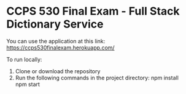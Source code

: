 # CCPS 530 Final Exam - Full Stack Dictionary Service

You can use the application at this link:  
https://ccps530finalexam.herokuapp.com/

To run locally:
1. Clone or download the repository
2. Run the following commands in the project directory:
   npm install  
   npm start
